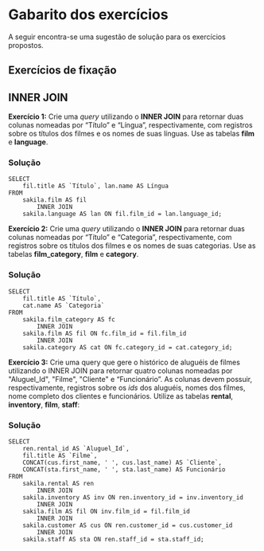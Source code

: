 # Gabarito dos exercícios
A seguir encontra-se uma sugestão de solução para os exercícios propostos.

## Exercícios de fixação

## INNER JOIN
**Exercício 1:** Crie uma *query* utilizando o **INNER JOIN** para retornar duas colunas nomeadas por “Título” e “Língua”, respectivamente, com registros sobre os títulos dos filmes e os nomes de suas línguas. Use as tabelas **film** e **language**.

### Solução
```
SELECT 
    fil.title AS `Título`, lan.name AS Língua
FROM
    sakila.film AS fil
        INNER JOIN
    sakila.language AS lan ON fil.film_id = lan.language_id;
```

**Exercício 2:** Crie uma *query* utilizando o **INNER JOIN** para retornar duas colunas nomeadas por “Título” e “Categoria”, respectivamente, com registros sobre os títulos dos filmes e os nomes de suas categorias. Use as tabelas **film_category**, **film** e **category**.

### Solução
```
SELECT 
    fil.title AS `Título`,
    cat.name AS `Categoria`
FROM
    sakila.film_category AS fc
		INNER JOIN
	sakila.film AS fil ON fc.film_id = fil.film_id
		INNER JOIN
	sakila.category AS cat ON fc.category_id = cat.category_id;
```

**Exercício 3:** Crie uma query que gere o histórico de aluguéis de filmes utilizando o INNER JOIN para retornar quatro colunas nomeadas por "Aluguel_Id", "Filme", "Cliente" e “Funcionário”. As colunas devem possuir, respectivamente, registros sobre os *ids* dos aluguéis, nomes dos filmes, nome completo dos clientes e funcionários. Utilize as tabelas **rental**, **inventory**, **film**, **staff**: 

### Solução
```
SELECT 
    ren.rental_id AS `Aluguel_Id`,
    fil.title AS `Filme`,
    CONCAT(cus.first_name, ' ', cus.last_name) AS `Cliente`,
    CONCAT(sta.first_name, ' ', sta.last_name) AS Funcionário
FROM
    sakila.rental AS ren
        INNER JOIN
    sakila.inventory AS inv ON ren.inventory_id = inv.inventory_id
        INNER JOIN
    sakila.film AS fil ON inv.film_id = fil.film_id
        INNER JOIN
    sakila.customer AS cus ON ren.customer_id = cus.customer_id
        INNER JOIN
    sakila.staff AS sta ON ren.staff_id = sta.staff_id;

```
